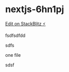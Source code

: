 # nextjs-6hn1pj




[Edit on StackBlitz ⚡️](https://local.stackblitz.com:3000/edit/nextjs-6hn1pj)


fsdfsdfdd


sdfs

one file



sdsf